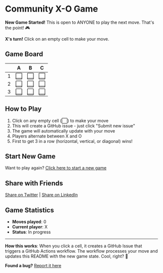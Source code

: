 # Community X-O Game

**New Game Started!** This is open to ANYONE to play the next move. That's the point! 🎮

**X's turn!** Click on an empty cell to make your move.

## Game Board

|   | A | B | C |
|---|---|---|---|
| 1 | [⬜](https://github.com/mohamednaji7/Community-X-O-Game/issues/new?title=xo%7Cmove%7C0%7C0%7CX&body=Just+push+%27Submit+new+issue%27.+You+don%27t+need+to+do+anything+else.) | [⬜](https://github.com/mohamednaji7/Community-X-O-Game/issues/new?title=xo%7Cmove%7C0%7C1%7CX&body=Just+push+%27Submit+new+issue%27.+You+don%27t+need+to+do+anything+else.) | [⬜](https://github.com/mohamednaji7/Community-X-O-Game/issues/new?title=xo%7Cmove%7C0%7C2%7CX&body=Just+push+%27Submit+new+issue%27.+You+don%27t+need+to+do+anything+else.) |
| 2 | [⬜](https://github.com/mohamednaji7/Community-X-O-Game/issues/new?title=xo%7Cmove%7C1%7C0%7CX&body=Just+push+%27Submit+new+issue%27.+You+don%27t+need+to+do+anything+else.) | [⬜](https://github.com/mohamednaji7/Community-X-O-Game/issues/new?title=xo%7Cmove%7C1%7C1%7CX&body=Just+push+%27Submit+new+issue%27.+You+don%27t+need+to+do+anything+else.) | [⬜](https://github.com/mohamednaji7/Community-X-O-Game/issues/new?title=xo%7Cmove%7C1%7C2%7CX&body=Just+push+%27Submit+new+issue%27.+You+don%27t+need+to+do+anything+else.) |
| 3 | [⬜](https://github.com/mohamednaji7/Community-X-O-Game/issues/new?title=xo%7Cmove%7C2%7C0%7CX&body=Just+push+%27Submit+new+issue%27.+You+don%27t+need+to+do+anything+else.) | [⬜](https://github.com/mohamednaji7/Community-X-O-Game/issues/new?title=xo%7Cmove%7C2%7C1%7CX&body=Just+push+%27Submit+new+issue%27.+You+don%27t+need+to+do+anything+else.) | [⬜](https://github.com/mohamednaji7/Community-X-O-Game/issues/new?title=xo%7Cmove%7C2%7C2%7CX&body=Just+push+%27Submit+new+issue%27.+You+don%27t+need+to+do+anything+else.) |

## How to Play

1. Click on any empty cell (⬜) to make your move
2. This will create a GitHub issue - just click "Submit new issue"
3. The game will automatically update with your move
4. Players alternate between X and O
5. First to get 3 in a row (horizontal, vertical, or diagonal) wins!

## Start New Game

Want to play again? [Click here to start a new game](https://github.com/mohamednaji7/Community-X-O-Game/issues/new?title=xo%7Cnew-game&body=Just+push+%27Submit+new+issue%27+to+start+a+new+game.)

## Share with Friends

[Share on Twitter](https://twitter.com/share?text=I'm+playing+X-O+on+a+GitHub+repository!+Can+you+take+the+next+move+at+https://github.com/mohamednaji7/Community-X-O-Game) | [Share on LinkedIn](https://www.linkedin.com/sharing/share-offsite/?url=https://github.com/mohamednaji7/Community-X-O-Game)

## Game Statistics

- **Moves played**: 0
- **Current player**: X
- **Status**: In progress

---

**How this works**: When you click a cell, it creates a GitHub Issue that triggers a GitHub Actions workflow. The workflow processes your move and updates this README with the new game state. Cool, right? 🤖

**Found a bug?** [Report it here](https://github.com/mohamednaji7/Community-X-O-Game/issues/new?title=Bug+Report&body=Describe+the+issue+here...)